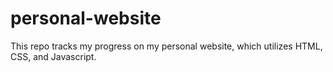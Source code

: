 # personal-website
This repo tracks my progress on my personal website, which utilizes HTML, CSS, and Javascript.

